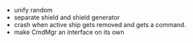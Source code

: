 - unify random
- separate shield and shield generator
- crash when active ship gets removed and gets a command.
- make CmdMgr an interface on its own